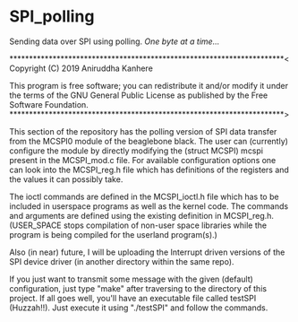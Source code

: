 # **SPI_polling**
Sending data over SPI using polling. _One byte at a time..._

**********************************************************************<
  Copyright (C) 2019 Aniruddha Kanhere
 
  This program is free software; you can redistribute it and/or modify
  it under the terms of the GNU General Public License as published by
  the Free Software Foundation.
**********************************************************************>
  
This section of the repository has the polling version of SPI data transfer from the MCSPI0 module of the beaglebone black. The user can (currently) configure the module by directly modifying the (struct MCSPI) mcspi present in the MCSPI_mod.c file. For available configuration options one can look into the MCSPI_reg.h file which has definitions of the registers and the values it can possibly take.

The ioctl commands are defined in the MCSPI_ioctl.h file which has to be included in userspace programs as well as the kernel code. The commands and arguments are defined using the existing definition in MCSPI_reg.h. (USER_SPACE stops compilation of non-user space libraries while the program is being compiled for the userland program(s).)

Also (in near) future, I will be uploading the Interrupt driven versions of the SPI device driver (in another directory within the same repo).

If you just want to transmit some message with the given (default) configuration, just type "make" after traversing to the directory of this project. If all goes well, you'll have an executable file called testSPI (Huzzah!!). Just execute it using "./testSPI" and follow the commands.
